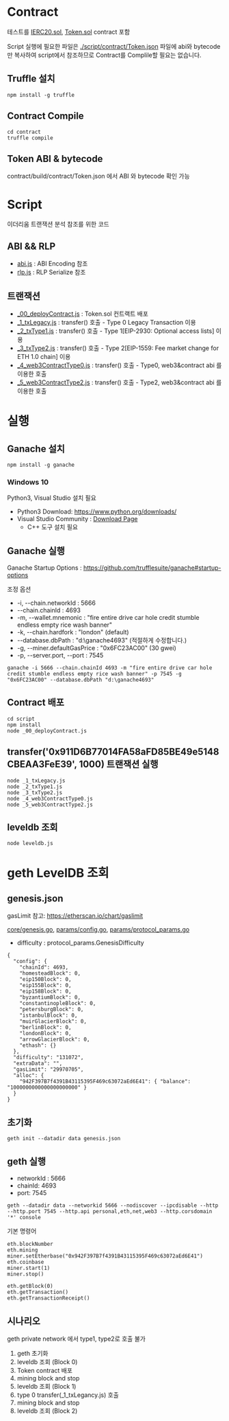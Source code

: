 # Contract

테스트를 [IERC20.sol](./contract/contracts/IERC20.sol), [Token.sol](./contract/contracts/Token.sol) contract 포함

Script 실행에 필요한 파일은 [./script/contract/Token.json](./script/contract/Token.json) 파일에 
abi와 bytecode만 복사하여 script에서 참조하므로 Contract를 Complile할 필요는 없습니다. 

## Truffle 설치
```
npm install -g truffle
```

## Contract Compile
```
cd contract
truffle compile
```

## Token ABI & bytecode

contract/build/contract/Token.json 에서 ABI 와 bytecode 확인 가능

# Script
이더리움 트랜잭션 분석 참조를 위한 코드

## ABI && RLP

* [abi.js](./script/abi.js) : ABI Encoding 참조
* [rlp.js](./script/rlp.js) : RLP Serialize 참조

## 트랜잭션

* [_00_deployContract.js](./script/_0_deployContract.js) : Token.sol 컨트랙트 배포
* [_1_txLegacy.js](./script/_1_txLegacy.js) : transfer() 호출 - Type 0 Legacy Transaction 이용
* [_2_txType1.js](./script/_2_txType1.js) : transfer() 호출 - Type 1[EIP-2930: Optional access lists] 이용
* [_3_txType2.js](./script/_3_txType2.js) : transfer() 호출 - Type 2[EIP-1559: Fee market change for ETH 1.0 chain] 이용
* [_4_web3ContractType0.js](./script/_4_web3ContractType0.js) : transfer() 호출 - Type0, web3&contract abi 를 이용한 호출
* [_5_web3ContractType2.js](./script/_5_web3ContractType2.js) : transfer() 호출 - Type2, web3&contract abi 를 이용한 호출

# 실행

## Ganache 설치

```
npm install -g ganache
```

### Windows 10
Python3, Visual Studio 설치 필요

* Python3 Download: https://www.python.org/downloads/
* Visual Studio Community : [Download Page](https://visualstudio.microsoft.com/ko/downloads/)
  * C++ 도구 설치 필요

## Ganache 실행

Ganache Startup Options : https://github.com/trufflesuite/ganache#startup-options

조정 옵션
* -i, --chain.networkId : 5666
* --chain.chainId : 4693
* -m, --wallet.mnemonic : "fire entire drive car hole credit stumble endless empty rice wash banner"
* -k, --chain.hardfork : "london" (default)
* --database.dbPath : "d:\ganache4693" (적절하게 수정합니다.)
* -g, --miner.defaultGasPrice : "0x6FC23AC00" (30 gwei)
* -p, --server.port, --port : 7545
```
ganache -i 5666 --chain.chainId 4693 -m "fire entire drive car hole credit stumble endless empty rice wash banner" -p 7545 -g "0x6FC23AC00" --database.dbPath "d:\ganache4693"  
```

## Contract 배포
```
cd script
npm install
node _00_deployContract.js
```

## transfer('0x911D6B77014FA58aFD85BE49e5148CBEAA3FeE39', 1000) 트랜잭션 실행

```
node _1_txLegacy.js
node _2_txType1.js
node _3_txType2.js
node _4_web3ContractType0.js
node _5_web3ContractType2.js
```

## leveldb 조회

```
node leveldb.js
```

# geth LevelDB 조회

## genesis.json

gasLimit 참고: https://etherscan.io/chart/gaslimit


[core/genesis.go](https://github.com/ethereum/go-ethereum/blob/master/core/genesis.go), 
[params/config.go](https://github.com/ethereum/go-ethereum/blob/master/params/config.go),
[params/protocol_params.go](https://github.com/ethereum/go-ethereum/blob/master/params/protocol_params.go)

* difficulty : protocol_params.GenesisDifficulty

```
{
  "config": {
    "chainId": 4693,
    "homesteadBlock": 0,
    "eip150Block": 0,
    "eip155Block": 0,
    "eip158Block": 0,
    "byzantiumBlock": 0,
    "constantinopleBlock": 0,
    "petersburgBlock": 0,
    "istanbulBlock": 0,
    "muirGlacierBlock": 0,
    "berlinBlock": 0,
    "londonBlock": 0,
    "arrowGlacierBlock": 0,
    "ethash": {}
  },
  "difficulty": "131072",
  "extraData": "",
  "gasLimit": "29970705",
  "alloc": {
    "942F397B7f4391B43115395F469c63072aEd6E41": { "balance": "1000000000000000000000" }
  }
}
```

## 초기화
```
geth init --datadir data genesis.json
```

## geth 실행
* networkId : 5666
* chainId: 4693
* port: 7545
```
geth --datadir data --networkid 5666 --nodiscover --ipcdisable --http --http.port 7545 --http.api personal,eth,net,web3 --http.corsdomain '*' console 
```

기본 명령어
```
eth.blockNumber
eth.mining
miner.setEtherbase("0x942F397B7f4391B43115395F469c63072aEd6E41")
eth.coinbase
miner.start(1)
miner.stop()

eth.getBlock(0)
eth.getTransaction()
eth.getTransactionReceipt()
```

##  시나리오
geth private network 에서 type1, type2로 호출 불가

1. geth 초기화
2. leveldb 조회 (Block 0)
3. Token contract 배포
4. mining block and stop
5. leveldb 조회 (Block 1)
6. type 0 transfer(_1_txLegancy.js) 호출
7. mining block and stop
8. leveldb 조회 (Block 2)
